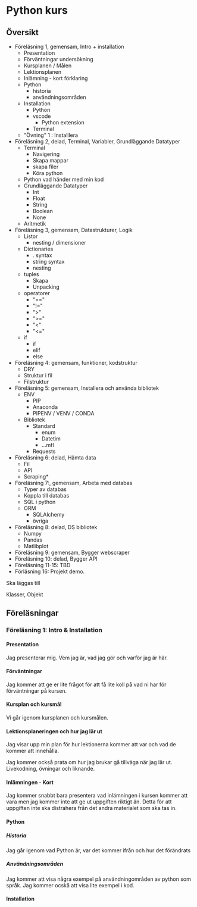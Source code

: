 # Python kurs

## Översikt

- Föreläsning 1, gemensam, Intro + installation
  - Presentation
  - Förväntningar undersökning
  - Kursplanen / Målen
  - Lektionsplanen
  - Inlämning - kort förklaring
  - Python
    - historia
    - användningsområden
  - Installation
    - Python
    - vscode
      - Python extension
    - Terminal
  - "Övning" 1 : Installlera
- Föreläsning 2, delad, Terminal, Variabler, Grundläggande Datatyper
  - Terminal
    - Navigering
    - Skapa mappar
    - skapa filer
    - Köra python
  - Python vad händer med min kod
  - Grundläggande Datatyper
    - Int
    - Float
    - String
    - Boolean
    - None
  - Aritmetik
- Föreläsning 3, gemensam, Datastrukturer, Logik
  - Listor
    - nesting / dimensioner
  - Dictionaries
    - . syntax
    - string syntax
    - nesting
  - tuples
    - Skapa
    - Unpacking
  - operatorer
    - "=="
    - "!="
    - ">"
    - ">="
    - "<"
    - "<="
  - if
    - if
    - elif
    - else
- Föreläsning 4: gemensam, funktioner, kodstruktur
  - DRY
  - Struktur i fil
  - Filstruktur
- Föreläsning 5: gemensam, Installera och använda bibliotek
  - ENV
    - PIP
    - Anaconda
    - PIPENV / VENV / CONDA
  - Bibliotek
    - Standard
      - enum
      - Datetim
      - ...mfl
    - Requests
- Föreläsning 6: delad, Hämta data
  - Fil
  - API
  - Scraping\*
- Föreläsning 7:, gemensam, Arbeta med databas
  - Typer av databas
  - Koppla till databas
  - SQL i python
  - ORM
    - SQLAlchemy
    - övriga
- Föreläsning 8: delad, DS bibliotek
  - Numpy
  - Pandas
  - Matlibplot
- Föreläsning 9: gemensam, Bygger webscraper
- Föreläsning 10: delad, Bygger API
- Föreläsning 11-15: TBD
- Förläsning 16: Projekt demo.

Ska läggas till

Klasser, Objekt

## Föreläsningar

### Föreläsning 1: Intro & Installation

#### Presentation

Jag presenterar mig. Vem jag är, vad jag gör och varför jag är här.

#### Förväntningar

Jag kommer att ge er lite frågot för att få lite koll på vad ni har för förväntningar på kursen.

#### Kursplan och kursmål

Vi går igenom kursplanen och kursmålen.

#### Lektionsplaneringen och hur jag lär ut

Jag visar upp min plan för hur lektionerna kommer att var och vad de kommer att innehålla.

Jag kommer också prata om hur jag brukar gå tillväga när jag lär ut. Livekodning, övningar och liknande.

#### Inlämningen - Kort

Jag kommer snabbt bara presentera vad inlämningen i kursen kommer att vara men jag kommer inte att ge ut uppgiften riktigt än. Detta för att uppgiften inte ska distrahera från det andra materialet som ska tas in.

#### Python

##### Historia

Jag går igenom vad Python är, var det kommer ifrån och hur det förändrats

##### Användningsområden

Jag kommer att visa några exempel på användningområden av python som språk. Jag kommer ocskå att visa lite exempel i kod.

#### Installation

#####
